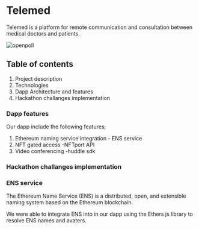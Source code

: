 # Telemed

Telemed is a platform for remote communication and consultation between medical doctors and patients.


![openpoll](https://firebasestorage.googleapis.com/v0/b/scapula-57ce3.appspot.com/o/telemed%2FScreen%20Shot%202023-01-11%20at%2010.33.59%20AM.png?alt=media&token=390b5c11-760f-4e4a-8d06-2ad8615824a5)



## Table of contents

1. Project description
1. Technologies
1. Dapp Architecture and features
1. Hackathon challanges  implementation 




### Dapp features

Our dapp include the following features;

1. Ethereum naming service integration - ENS service
2. NFT gated access -NFTport API
3. Video conferencing -huddle sdk






###  Hackathon challanges  implementation 


###   ENS service

The Ethereum Name Service (ENS) is a distributed, open, and extensible naming system based on the Ethereum blockchain.

We were able to integrate ENS into in our dapp using the Ethers js library to resolve ENS names and avaters.
